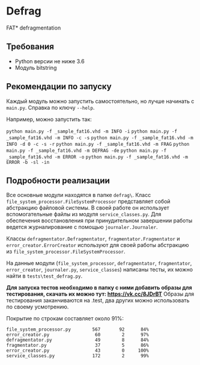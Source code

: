 # Defrag
FAT* defragmentation

## Требования
* Python версии не ниже 3.6
* Модуль bitstring

## Рекомендации по запуску
Каждый модуль можно запустить самостоятельно, но лучше начинать с `main.py`.
Справка по ключу `--help`.

Например, можно запустить так:

`python main.py -f _sample_fat16.vhd -m INFO -i`
`python main.py -f _sample_fat16.vhd -m INFO -c -s`
`python main.py -f _sample_fat16.vhd -m INFO -d 0 -c -s -r`
`python main.py -f _sample_fat16.vhd -m FRAG`
`python main.py -f _sample_fat16.vhd -m DEFRAG -de`
`python main.py -f _sample_fat16.vhd -m ERROR -o`
`python main.py -f _sample_fat16.vhd -m ERROR -b -sl -in`

## Подробности реализации
Все основные модули находятся в папке `defrag\`.
Класс `file_system_processor.FileSystemProcessor` представляет собой абстракцию файловой системы. 
В своей работе он использует вспомогательные файлы из модуля `service_classes.py`.
Для обеспечения восстановления при принудительном завершении работы ведется журналирование 
с помощью `journaler.Journaler`.

Классы `defragmentator.Defragmentator`, `fragmentator.Fragmentator` и `error_creator.ErrorCreator`
используют для своей работы абстракцию из `file_system_processor.FileSystemProcessor`.

На данные модули (`file_system_processor`, `defragmentator`, `fragmentator`, `error_creator`,
`journaler.py`, `service_classes`) написаны тесты, их можно найти в `tests\test_defrag.py`.

**Для запуска тестов необходимо в папку с ними добавить образы для тестирования, скачать их можно тут: https://vk.cc/8JDrBT**
Образы для тестирования заканчиваются на .test, два других можно использовать по своему усмотрению.

Покрытие по строкам составляет около 91%:

    file_system_processor.py        567       92      84%   
    error_creator.py                 60        2      97%   
    defragmentator.py                49        8      84%   
    fragmentator.py                  37        5      86%   
    error_creator.py                 43        0     100%   
    service_classes.py              172        2      99%   
